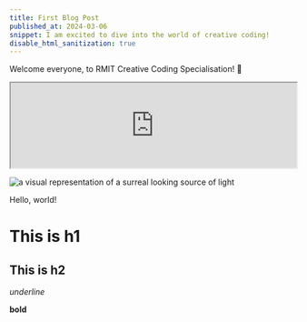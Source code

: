 ```yaml
---
title: First Blog Post
published_at: 2024-03-06
snippet: I am excited to dive into the world of creative coding!
disable_html_sanitization: true
---
```


Welcome everyone, to RMIT Creative Coding Specialisation! 🚀

<iframe src="https://editor.p5js.org/capogreco/full/-B11g3Uth" width=100%></iframe>

![a visual representation of a surreal looking source of light](/240306_first_post/cool2.png) 

Hello, world!

# This is h1

## This is h2

_underline_

**bold**

